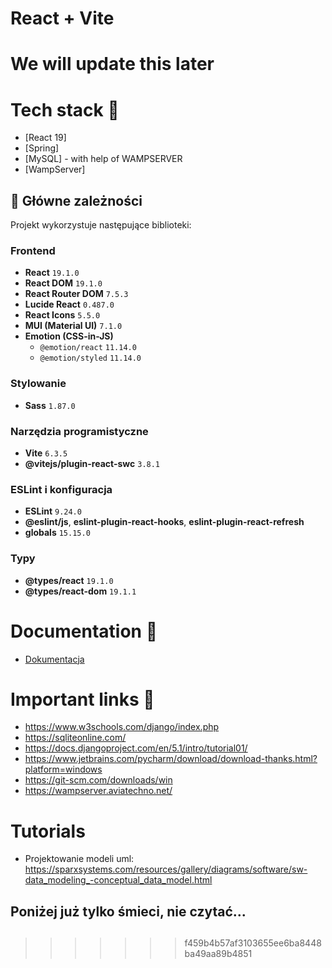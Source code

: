 # React + Vite

# We will update this later

# Tech stack 🚀

- [React 19] 
- [Spring]
- [MySQL] - with help of WAMPSERVER
- [WampServer]

## 🔧 Główne zależności

Projekt wykorzystuje następujące biblioteki:

### Frontend
- **React** `19.1.0`
- **React DOM** `19.1.0`
- **React Router DOM** `7.5.3`
- **Lucide React** `0.487.0`
- **React Icons** `5.5.0`
- **MUI (Material UI)** `7.1.0`
- **Emotion (CSS-in-JS)**  
  - `@emotion/react` `11.14.0`  
  - `@emotion/styled` `11.14.0`

### Stylowanie
- **Sass** `1.87.0`

### Narzędzia programistyczne
- **Vite** `6.3.5`  
- **@vitejs/plugin-react-swc** `3.8.1`

### ESLint i konfiguracja
- **ESLint** `9.24.0`  
- **@eslint/js**, **eslint-plugin-react-hooks**, **eslint-plugin-react-refresh**  
- **globals** `15.15.0`

### Typy
- **@types/react** `19.1.0`  
- **@types/react-dom** `19.1.1`

# Documentation 📝

- [Dokumentacja](https://politechnikawroclawska-my.sharepoint.com/:w:/g/personal/272874_student_pwr_edu_pl/ER3oso9_7shEtH59-tz0PAoBGCw_otajIzqhKJI97VrSMw?e=1kVVBY)

# Important links 🤠

- https://www.w3schools.com/django/index.php
- https://sqliteonline.com/
- https://docs.djangoproject.com/en/5.1/intro/tutorial01/
- https://www.jetbrains.com/pycharm/download/download-thanks.html?platform=windows
- https://git-scm.com/downloads/win
- https://wampserver.aviatechno.net/

# Tutorials
- Projektowanie modeli uml: https://sparxsystems.com/resources/gallery/diagrams/software/sw-data_modeling_-conceptual_data_model.html

## Poniżej już tylko śmieci, nie czytać...
##
##
##
##
## 
>>>>>>> f459b4b57af3103655ee6ba8448ba49aa89b4851
